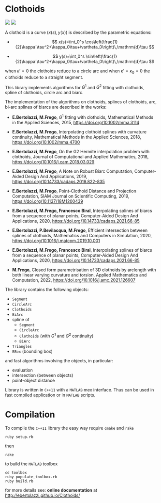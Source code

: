 # Clothoids

[![](https://travis-ci.org/ebertolazzi/Clothoids.svg?branch=master)](https://travis-ci.org/ebertolazzi/Splines) [![](https://www.mathworks.com/matlabcentral/images/matlab-file-exchange.svg)](https://it.mathworks.com/matlabcentral/fileexchange/64849-ebertolazzi-clothoids)

A clothoid is a curve $(x(s),y(x))$ is described by the parametric equations:

- $$
  x(s)=\int_0^s \cos\left(\frac{1}{2}\kappa'\tau^2+\kappa_0\tau+\vartheta_0\right)\,\mathrm{d}\tau
  $$

- $$
  y(s)=\int_0^s \sin\left(\frac{1}{2}\kappa'\tau^2+\kappa_0\tau+\vartheta_0\right)\,\mathrm{d}\tau
  $$

when $\kappa'=0$ the clothoids reduce to a circle arc and when $\kappa'=\kappa_0=0$ the clothoids reduce to a straight segment.

This library implements algorithms for $G^1$ and $G^2$ fitting with clothoids, spline of clothoids, circle arc and
biarc.

The implementation of the algorithms on clothoids, splines of clothoids, arc, bi-arc splines of biarcs are described in the works:

- **E.Bertolazzi, M.Frego**,
  $G^1$ fitting with clothoids,
  Mathematical Methods in the Applied Sciences, 2015,
  https://doi.org/10.1002/mma.3114

- **E.Bertolazzi, M.Frego**,
  Interpolating clothoid splines with curvature continuity,
  Mathematical Methods in the Applied Sciences, 2018,
  https://doi.org/10.1002/mma.4700

- **E.Bertolazzi, M.Frego**,
  On the G2 Hermite interpolation problem with clothoids,
  Journal of Computational and Applied Mathematics, 2018,
  https://doi.org/10.1016/j.cam.2018.03.029

- **E.Bertolazzi, M.Frego**,
  A Note on Robust Biarc Computation,
  Computer-Aided Design And Applications, 2019,
  https://doi.org/10.14733/cadaps.2019.822-835

- **E.Bertolazzi, M.Frego**,
  Point-Clothoid Distance and Projection Computation,
  SIAM Journal on Scientific Computing, 2019,
  https://doi.org/10.1137/18M1200439

- **E.Bertolazzi, M.Frego, Francesco Biral**,
  Interpolating splines of biarcs from a sequence of planar points,
  Computer-Aided Design And Applications, 2020,
  https://doi.org/10.14733/cadaps.2021.66-85

- **E.Bertolazzi, P.Bevilacqua, M.Frego**,
  Efficient intersection between splines of clothoids,
  Mathematics and Computers in Simulation, 2020,
  https://doi.org/10.1016/j.matcom.2019.10.001

- **E.Bertolazzi, M.Frego, Francesco Biral**,
  Interpolating splines of biarcs from a sequence of planar points,
  Computer-Aided Design And Applications, 2020,
  https://doi.org/10.14733/cadaps.2021.66-85

- **M.Frego**,
  Closed form parametrisation of 3D clothoids by arclength
  with both linear varying curvature and torsion,
  Applied Mathematics and Computation, 2022,
  https://doi.org/10.1016/j.amc.2021.126907


The library contains the following objects:

- `Segment`
- `CircleArc`
- `Clothoids`
- `BiArc`
- spline of
  - `Segment`
  - `CircleArc`
  - `Clothoids` (with $G^1$ and $G^2$ continuity)
  - `BiArc`
- `Triangles`
- `BBox` (bounding box)

and fast algorithms involving the objects, in particular:

- evaluation
- intersection (between objects)
- point-object distance

Library is written in `C++11` with a `MATLAB` mex interface. Thus can be used in fast compiled application or in `MATLAB` scripts.


Compilation
===========

To compile the `C++11` library the easy way require `cmake` and `rake`

```
ruby setup.rb
```

then

```
rake
```

to build the `MATLAB` toolbox

```
cd toolbox
ruby populate_toolbox.rb
ruby build.rb
```


for more details see: **online documentation** at http://ebertolazzi.github.io/Clothoids/
